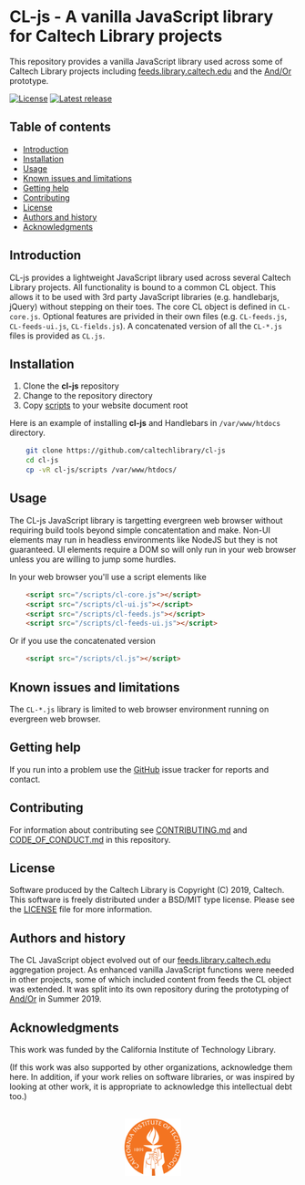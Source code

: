 CL-js - A vanilla JavaScript library for Caltech Library projects
=====================================================

This repository provides a vanilla JavaScript library 
used across some of Caltech Library projects including 
[feeds.library.caltech.edu](https://feeds.library.caltech.edu)
and the [And/Or](https://github.com/caltechlibrary/andor) prototype.

[![License](https://img.shields.io/badge/License-BSD%203--Clause-blue.svg?style=flat-square)](https://choosealicense.com/licenses/bsd-3-clause)
[![Latest release](https://img.shields.io/badge/Latest_release-0.1.1-b44e88.svg?style=flat-square)](http://shields.io)


Table of contents
-----------------

* [Introduction](#introduction)
* [Installation](#installation)
* [Usage](#usage)
* [Known issues and limitations](#known-issues-and-limitations)
* [Getting help](#getting-help)
* [Contributing](#contributing)
* [License](#license)
* [Authors and history](#authors-and-history)
* [Acknowledgments](#authors-and-acknowledgments)


Introduction
------------

CL-js provides a lightweight JavaScript library used across several
Caltech Library projects. All functionality is bound to a common CL
object.  This allows it to be used with 3rd party JavaScript 
libraries (e.g. handlebarjs, jQuery) without stepping on their toes.
The core CL object is defined in `CL-core.js`. Optional features
are privided in their own files (e.g. `CL-feeds.js`, 
`CL-feeds-ui.js`, `CL-fields.js`). A concatenated version of all
the `CL-*.js` files is provided as `CL.js`.

Installation
------------

1. Clone the **cl-js** repository
2. Change to the repository directory
3. Copy [scripts](scripts/) to your website document root

Here is an example of installing **cl-js** and 
Handlebars in `/var/www/htdocs` directory.

```bash
    git clone https://github.com/caltechlibrary/cl-js
    cd cl-js
    cp -vR cl-js/scripts /var/www/htdocs/
```

Usage
-----

The CL-js JavaScript library is targetting evergreen web browser
without requiring build tools beyond simple concatentation and make.
Non-UI elements may run in headless environments like NodeJS
but they is not guaranteed. UI elements require a DOM so will only
run in your web browser unless you are willing to jump some
hurdles.

In your web browser you'll use a script elements like

```html
    <script src="/scripts/cl-core.js"></script>
    <script src="/scripts/cl-ui.js"></script>
    <script src="/scripts/cl-feeds.js"></script>
    <script src="/scripts/cl-feeds-ui.js"></script>
```

Or if you use the concatenated version

```html
    <script src="/scripts/cl.js"></script>
```


Known issues and limitations
----------------------------

The `CL-*.js` library is limited to web browser environment 
running on evergreen web browser. 


Getting help
------------

If you run into a problem use the [GitHub](https://github.com/caltechlibrary/cl-js/issues) issue tracker for
reports and contact.


Contributing
------------

For information about contributing see [CONTRIBUTING.md](contributing.html)
and [CODE_OF_CONDUCT.md](code-of-conduct.html) in this repository.


License
-------

Software produced by the Caltech Library is Copyright (C) 2019, Caltech.  This software is freely distributed under a BSD/MIT type license.  Please see the [LICENSE](LICENSE) file for more information.


Authors and history
---------------------------

The CL JavaScript object evolved out of our [feeds.library.caltech.edu](https://feeds.library.caltech.edu) aggregation project. As enhanced vanilla 
JavaScript functions were needed in other projects, some of which
included content from feeds the CL object was extended. It was split
into its own repository during the prototyping of [And/Or](https://github.com/caltechlibrary/andor) in Summer 2019.


Acknowledgments
---------------

This work was funded by the California Institute of Technology Library.

(If this work was also supported by other organizations, acknowledge them here.  In addition, if your work relies on software libraries, or was inspired by looking at other work, it is appropriate to acknowledge this intellectual debt too.)

<div align="center">
  <br>
  <a href="https://www.caltech.edu">
    <img width="100" height="100" src="/assets/caltech-round.svg">
  </a>
</div>
